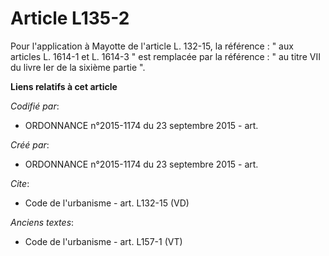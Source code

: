 # Article L135-2

Pour l'application à Mayotte de l'article L. 132-15, la référence : " aux articles L. 1614-1 et L. 1614-3 " est remplacée par
la référence : " au titre VII du livre Ier de la sixième partie ".

**Liens relatifs à cet article**

_Codifié par_:

  - ORDONNANCE n°2015-1174 du 23 septembre 2015 - art.

_Créé par_:

  - ORDONNANCE n°2015-1174 du 23 septembre 2015 - art.

_Cite_:

  - Code de l'urbanisme - art. L132-15 (VD)

_Anciens textes_:

  - Code de l'urbanisme - art. L157-1 (VT)
